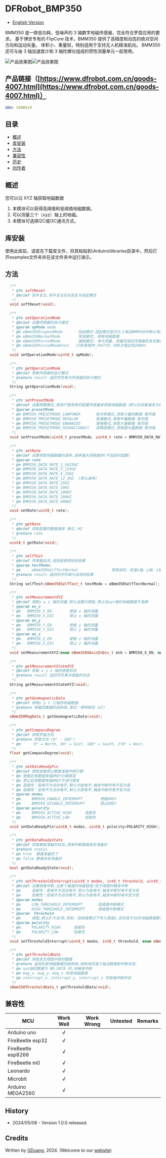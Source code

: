 DFRobot_BMP350
===========================

* [English Version](./README.md)

BMM350 是一款低功耗、低噪声的 3 轴数字地磁传感器，完全符合罗盘应用的要求。 基于博世专有的 FlipCore 技术，BMM350 提供了高精度和动态的绝对空间方向和运动矢量。 体积小、重量轻，特别适用于支持无人机精准航向。 BMM350 还可与由 3 轴加速度计和 3 轴陀螺仪组成的惯性测量单元一起使用。

![产品效果图](./resources/images/BMM350.png)![产品效果图](./resources/images/BMM350Size.png)

## 产品链接（[https://www.dfrobot.com.cn/goods-4007.html](https://www.dfrobot.com.cn/goods-4007.html)）

```yaml
SKU: SEN0619
```

## 目录

* [概述](#概述)
* [库安装](#库安装)
* [方法](#方法)
* [兼容性](#兼容性)
* [历史](#历史)
* [创作者](#创作者)

## 概述

您可以沿 XYZ 轴获取地磁数据

1. 本模块可以获得高阈值和低阈值地磁数据。 <br>
2. 可以测量三个（xyz）轴上的地磁。<br>
3. 本模块可选择I2C或I3C通讯方式。<br> 

## 库安装

使用此库前，请首先下载库文件，将其粘贴到\Arduino\libraries目录中，然后打开examples文件夹并在该文件夹中运行演示。

## 方法

```C++
  /**
   * @fn softReset
   * @brief 软件复位,软件复位后先恢复为挂起模式
   */
  void softReset(void);

  /**
   * @fn setOperationMode
   * @brief 设置传感器的执行模式
   * @param opMode mode
   * @n eBmm350SuspendMode       挂起模式:挂起模式是芯片上电后BMM350的默认电源模式，在挂起模式下电流消耗最小，因此该模式适用于不需要数据转换的时期（所有寄存器的读写都是可能的）
   * @n eBmm350NormalMode        常规模式: 获取地磁数据      
   * @n eBmm350ForcedMode        强制模式: 单次测量，测量完成后传感器恢复到暂停模式
   * @n eBmm350ForcedModeFast   只有使用FM_FAST时，ODR才能达到200Hz
   */
  void setOperationMode(uint8_t opMode);

  /**
   * @fn getOperationMode
   * @brief 获取传感器的执行模式
   * @return result 返回字符串为传感器的执行模式
   */
  String getOperationMode(void);

  /**
   * @fn setPresetMode
   * @brief 设置预置模式,使用户更简单的配置传感器来获取地磁数据（默认的采集速率为12.5Hz）
   * @param presetMode
   * @n BMM350_PRESETMODE_LOWPOWER       低功率模式,获取少量的数据 取均值
   * @n BMM350_PRESETMODE_REGULAR        普通模式,获取中量数据 取均值
   * @n BMM350_PRESETMODE_ENHANCED       增强模式,获取大量数据 取均值
   * @n BMM350_PRESETMODE_HIGHACCURACY   高精度模式,获取超大量数据 取均值
   */
  void setPresetMode(uint8_t presetMode, uint8_t rate = BMM350_DATA_RATE_12_5HZ);

  /**
   * @fn setRate
   * @brief 设置获取地磁数据的速率,速率越大获取越快(不加延时函数)
   * @param rate
   * @n BMM350_DATA_RATE_1_5625HZ
   * @n BMM350_DATA_RATE_3_125HZ
   * @n BMM350_DATA_RATE_6_25HZ
   * @n BMM350_DATA_RATE_12_5HZ  (默认速率)
   * @n BMM350_DATA_RATE_25HZ
   * @n BMM350_DATA_RATE_50HZ
   * @n BMM350_DATA_RATE_100HZ
   * @n BMM350_DATA_RATE_200HZ
   * @n BMM350_DATA_RATE_400HZ
   */
  void setRate(uint8_t rate);

  /**
   * @fn getRate
   * @brief 获取配置的数据速率 单位：HZ
   * @return rate
   */
  uint8_t getRate(void);

  /**
   * @fn selfTest
   * @brief 传感器自测,返回值表明自检结果
   * @param testMode:
   * @n     eBmm350SelfTestNormal               常规自检，检查x轴、y轴、z轴是否接通或短路
   * @return result 返回的字符串为自测的结果
   */
  String selfTest(eBmm350SelfTest_t testMode = eBmm350SelfTestNormal);

  /**
   * @fn setMeasurementXYZ
   * @brief 使能x y z 轴的测量,默认设置为使能,禁止后xyz轴的地磁数据不准确
   * @param en_x
   * @n   BMM350_X_EN        使能 x 轴的测量
   * @n   BMM350_X_DIS       禁止 x 轴的测量
   * @param en_y
   * @n   BMM350_Y_EN        使能 y 轴的测量
   * @n   BMM350_Y_DIS       禁止 y 轴的测量
   * @param en_z
   * @n   BMM350_Z_EN        使能 z 轴的测量
   * @n   BMM350_Z_DIS       禁止 z 轴的测量
   */
  void setMeasurementXYZ(enum eBmm350XAxisEnDis_t enX = BMM350_X_EN, enum eBmm350YAxisEnDis_t enY = BMM350_Y_EN, enum eBmm350ZAxisEnDis_t enZ = BMM350_Z_EN);

  /**
   * @fn getMeasurementStateXYZ
   * @brief 获取 x y z 轴的使能状态
   * @return result 返回字符串为使能的状态
   */
  String getMeasurementStateXYZ(void);

  /**
   * @fn getGeomagneticData
   * @brief 获取x y z 三轴的地磁数据
   * @return 地磁的数据的结构体,单位：微特斯拉（uT）
   */
  sBmm350MagData_t getGeomagneticData(void);

  /**
   * @fn getCompassDegree
   * @brief 获取罗盘方向
   * @return 罗盘方向 (0° - 360°)
   * @n      0° = North, 90° = East, 180° = South, 270° = West.
   */
  float getCompassDegree(void);

  /**
   * @fn setDataReadyPin
   * @brief 使能或者禁止数据准备中断引脚
   * @n 使能后有数据来临DRDY引脚跳变
   * @n 禁止后有数据来临DRDY不进行跳变
   * @n 高极性：高电平为活动电平,默认为低电平,触发中断时电平变为高
   * @n 低极性：低电平为活动电平,默认为高电平,触发中断时电平变为低
   * @param modes
   * @n     BMM350_ENABLE_INTERRUPT        使能DRDY
   * @n     BMM350_DISABLE_INTERRUPT       禁止DRDY
   * @param polarity
   * @n     BMM350_ACTIVE_HIGH      高极性
   * @n     BMM350_ACTIVE_LOW       低极性
   */
  void setDataReadyPin(uint8_t modes, uint8_t polarity=POLARITY_HIGH);

  /**
   * @fn getDataReadyState
   * @brief 获取数据准备的状态,用来判断数据是否准备好
   * @return status
   * @n true  数据准备好了
   * @n false 数据没有准备好
   */
  bool getDataReadyState(void);

  /**
   * @fn setThresholdInterrupt(uint8_t modes, int8_t threshold, uint8_t polarity)
   * @brief 设置阈值中断,当某个通道的地磁值高/低于阈值时触发中断
   * @n     高极性：高电平为活动电平,默认为低电平,触发中断时电平变为高
   * @n     低极性：低电平为活动电平,默认为高电平,触发中断时电平变为低
   * @param modes
   * @n     LOW_THRESHOLD_INTERRUPT       低阈值中断模式
   * @n     HIGH_THRESHOLD_INTERRUPT      高阈值中断模式
   * @param  threshold
   * @n     阈值,默认扩大16倍,例如：低阈值模式下传入阈值1,实际低于16的地磁数据都会触发中断
   * @param polarity
   * @n     POLARITY_HIGH      高极性
   * @n     POLARITY_LOW       低极性
   */
  void setThresholdInterrupt(uint8_t modes, int8_t threshold, enum eBmm350IntrPolarity_t polarity);

  /**
   * @fn getThresholdData
   * @brief 获取发生阈值中断的数据
   * @return 返回存放地磁数据的结构体,结构体存放三轴当数据和中断状态,
   * @n xyz轴的数据为 NO_DATA 时,未触发中断
   * @n mag_x、mag_y、mag_z 存放地磁数据
   * @n interrupt_x、interrupt_y、interrupt_z 存放轴中断状态
   */
  sBmm350ThresholdData_t getThresholdData(void);
```

## 兼容性

| MCU                | Work Well | Work Wrong | Untested | Remarks |
| ------------------ |:---------:|:----------:|:--------:| ------- |
| Arduino uno        | √         |            |          |         |
| FireBeetle esp32   | √         |            |          |         |
| FireBeetle esp8266 | √         |            |          |         |
| FireBeetle m0      | √         |            |          |         |
| Leonardo           | √         |            |          |         |
| Microbit           | √         |            |          |         |
| Arduino MEGA2560   | √         |            |          |         |

## History

- 2024/05/08 - Version 1.0.0 released.

## Credits

Written by [GDuang](yonglei.ren@dfrobot.com), 2024. (Welcome to our [website](https://www.dfrobot.com/))
